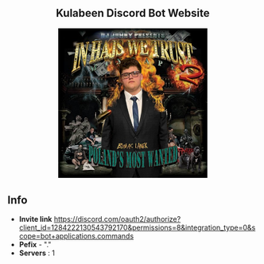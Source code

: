# <h2 align="center">Kulabeen Discord Bot Website</h2>

<p align="center">
    <img src="static/WelcomePage/logo.png" width="300px">
</p>

## Info

- **Invite link**  https://discord.com/oauth2/authorize?client_id=1284222130543792170&permissions=8&integration_type=0&scope=bot+applications.commands
- **Pefix** - "."
- **Servers** : 1